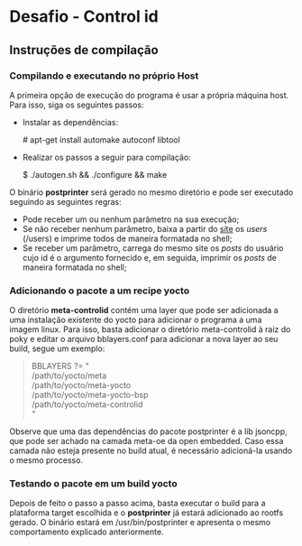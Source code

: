 # Desafio - Control id
## Instruções de compilação
### Compilando e executando no próprio Host

A primeira opção de execução do programa é usar a própria máquina host. Para isso, siga os seguintes passos:

 - Instalar as dependências:

    \# apt-get install automake autoconf libtool

 - Realizar os passos a seguir para compilação:

    $ ./autogen.sh && ./configure && make

O binário **postprinter** será gerado no mesmo diretório e pode ser executado seguindo as seguintes regras:

- Pode receber um ou nenhum parâmetro na sua execução;
-   Se não receber nenhum parâmetro, baixa a partir do [site](https://jsonplaceholder.typicode.com/) os _users_ (/users) e imprime todos de maneira formatada no shell;
-   Se receber um parâmetro, carrega do mesmo site os _posts_ do usuário cujo id é o argumento fornecido e, em seguida, imprimir os _posts_ de maneira formatada no shell;

### Adicionando o pacote a um recipe yocto
O diretório **meta-controlid** contém uma layer que pode ser adicionada a uma instalação existente do yocto para adicionar o programa a uma imagem linux. Para isso, basta adicionar o diretório meta-controlid à raiz do poky e editar o arquivo bblayers.conf para adicionar a nova layer ao seu build, segue um exemplo:

>   BBLAYERS ?= " \
>    /path/to/yocto/meta \
>    /path/to/yocto/meta-yocto \
>    /path/to/yocto/meta-yocto-bsp \
>    /path/to/yocto/meta-controlid \
>    "

Observe que uma das dependências do pacote postprinter é a lib jsoncpp, que pode ser achado na camada meta-oe da open embedded. Caso essa camada não esteja presente no build atual, é necessário adicioná-la usando o mesmo processo.
### Testando o pacote em um build yocto
Depois de feito o passo a passo acima, basta executar o build para a plataforma target escolhida e o **postprinter** já estará adicionado ao rootfs gerado. O binário estará em /usr/bin/postprinter e apresenta o mesmo comportamento explicado anteriormente.